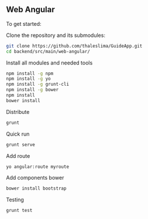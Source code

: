 ## Web Angular

To get started:


Clone the repository and its submodules:

```bash
git clone https://github.com/thaleslima/GuideApp.git
cd backend/src/main/web-angular/
```


Install all modules and needed tools

```bash
npm install -g npm
npm install -g yo
npm install -g grunt-cli
npm install -g bower
npm install
bower install
```


Distribute
```bash
grunt
```


Quick run
```bash
grunt serve
```


Add route
```bash
yo angular:route myroute
```


Add components bower
```bash
bower install bootstrap
```


Testing
```bash
grunt test
```
